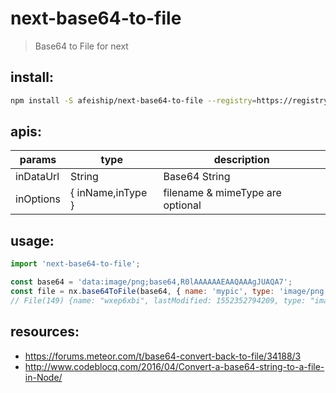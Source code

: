 # next-base64-to-file
> Base64 to File for next

## install:
```bash
npm install -S afeiship/next-base64-to-file --registry=https://registry.npm.taobao.org
```

## apis:
| params    | type            | description                      |
|-----------|-----------------|----------------------------------|
| inDataUrl | String          | Base64 String                    |
| inOptions | { inName,inType } | filename & mimeType are optional |

## usage:
```js
import 'next-base64-to-file';

const base64 = 'data:image/png;base64,R0lAAAAAAEAAQAAAgJUAQA7';
const file = nx.base64ToFile(base64, { name: 'mypic', type: 'image/png' });
// File(149) {name: "wxep6xbi", lastModified: 1552352794209, type: "image/png", size: 149, …}
```


## resources:
- https://forums.meteor.com/t/base64-convert-back-to-file/34188/3
- http://www.codeblocq.com/2016/04/Convert-a-base64-string-to-a-file-in-Node/
